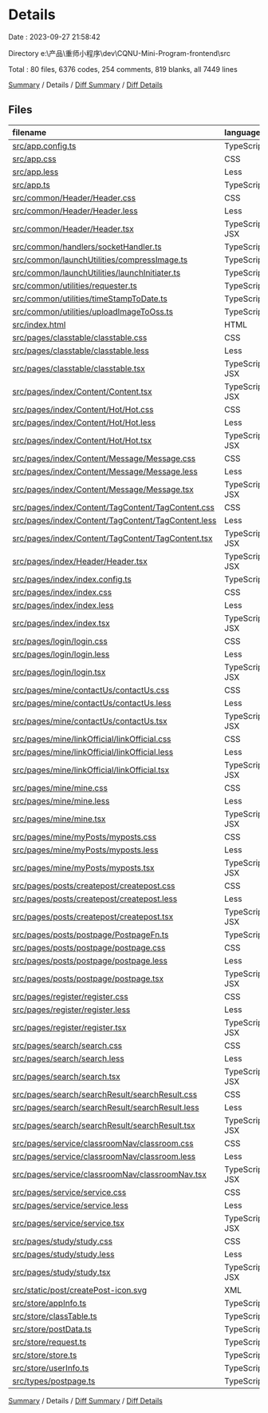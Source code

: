 # Details

Date : 2023-09-27 21:58:42

Directory e:\\产品\\重师小程序\\dev\\CQNU-Mini-Program-frontend\\src

Total : 80 files,  6376 codes, 254 comments, 819 blanks, all 7449 lines

[Summary](results.md) / Details / [Diff Summary](diff.md) / [Diff Details](diff-details.md)

## Files
| filename | language | code | comment | blank | total |
| :--- | :--- | ---: | ---: | ---: | ---: |
| [src/app.config.ts](/src/app.config.ts) | TypeScript | 36 | 0 | 7 | 43 |
| [src/app.css](/src/app.css) | CSS | 4 | 1 | 1 | 6 |
| [src/app.less](/src/app.less) | Less | 4 | 1 | 1 | 6 |
| [src/app.ts](/src/app.ts) | TypeScript | 46 | 13 | 18 | 77 |
| [src/common/Header/Header.css](/src/common/Header/Header.css) | CSS | 23 | 1 | 1 | 25 |
| [src/common/Header/Header.less](/src/common/Header/Header.less) | Less | 23 | 1 | 2 | 26 |
| [src/common/Header/Header.tsx](/src/common/Header/Header.tsx) | TypeScript JSX | 15 | 0 | 6 | 21 |
| [src/common/handlers/socketHandler.ts](/src/common/handlers/socketHandler.ts) | TypeScript | 6 | 1 | 2 | 9 |
| [src/common/launchUtilities/compressImage.ts](/src/common/launchUtilities/compressImage.ts) | TypeScript | 21 | 1 | 7 | 29 |
| [src/common/launchUtilities/launchInitiater.ts](/src/common/launchUtilities/launchInitiater.ts) | TypeScript | 77 | 10 | 22 | 109 |
| [src/common/utilities/requester.ts](/src/common/utilities/requester.ts) | TypeScript | 48 | 5 | 11 | 64 |
| [src/common/utilities/timeStampToDate.ts](/src/common/utilities/timeStampToDate.ts) | TypeScript | 15 | 1 | 5 | 21 |
| [src/common/utilities/uploadImageToOss.ts](/src/common/utilities/uploadImageToOss.ts) | TypeScript | 29 | 3 | 8 | 40 |
| [src/index.html](/src/index.html) | HTML | 17 | 0 | 1 | 18 |
| [src/pages/classtable/classtable.css](/src/pages/classtable/classtable.css) | CSS | 117 | 1 | 1 | 119 |
| [src/pages/classtable/classtable.less](/src/pages/classtable/classtable.less) | Less | 117 | 1 | 16 | 134 |
| [src/pages/classtable/classtable.tsx](/src/pages/classtable/classtable.tsx) | TypeScript JSX | 130 | 5 | 18 | 153 |
| [src/pages/index/Content/Content.tsx](/src/pages/index/Content/Content.tsx) | TypeScript JSX | 16 | 0 | 4 | 20 |
| [src/pages/index/Content/Hot/Hot.css](/src/pages/index/Content/Hot/Hot.css) | CSS | 57 | 1 | 1 | 59 |
| [src/pages/index/Content/Hot/Hot.less](/src/pages/index/Content/Hot/Hot.less) | Less | 57 | 1 | 7 | 65 |
| [src/pages/index/Content/Hot/Hot.tsx](/src/pages/index/Content/Hot/Hot.tsx) | TypeScript JSX | 74 | 1 | 17 | 92 |
| [src/pages/index/Content/Message/Message.css](/src/pages/index/Content/Message/Message.css) | CSS | 45 | 1 | 1 | 47 |
| [src/pages/index/Content/Message/Message.less](/src/pages/index/Content/Message/Message.less) | Less | 47 | 1 | 3 | 51 |
| [src/pages/index/Content/Message/Message.tsx](/src/pages/index/Content/Message/Message.tsx) | TypeScript JSX | 33 | 0 | 6 | 39 |
| [src/pages/index/Content/TagContent/TagContent.css](/src/pages/index/Content/TagContent/TagContent.css) | CSS | 191 | 1 | 1 | 193 |
| [src/pages/index/Content/TagContent/TagContent.less](/src/pages/index/Content/TagContent/TagContent.less) | Less | 191 | 1 | 34 | 226 |
| [src/pages/index/Content/TagContent/TagContent.tsx](/src/pages/index/Content/TagContent/TagContent.tsx) | TypeScript JSX | 226 | 26 | 41 | 293 |
| [src/pages/index/Header/Header.tsx](/src/pages/index/Header/Header.tsx) | TypeScript JSX | 56 | 0 | 11 | 67 |
| [src/pages/index/index.config.ts](/src/pages/index/index.config.ts) | TypeScript | 4 | 0 | 1 | 5 |
| [src/pages/index/index.css](/src/pages/index/index.css) | CSS | 60 | 1 | 1 | 62 |
| [src/pages/index/index.less](/src/pages/index/index.less) | Less | 60 | 1 | 7 | 68 |
| [src/pages/index/index.tsx](/src/pages/index/index.tsx) | TypeScript JSX | 17 | 0 | 6 | 23 |
| [src/pages/login/login.css](/src/pages/login/login.css) | CSS | 49 | 1 | 1 | 51 |
| [src/pages/login/login.less](/src/pages/login/login.less) | Less | 49 | 1 | 6 | 56 |
| [src/pages/login/login.tsx](/src/pages/login/login.tsx) | TypeScript JSX | 73 | 8 | 19 | 100 |
| [src/pages/mine/contactUs/contactUs.css](/src/pages/mine/contactUs/contactUs.css) | CSS | 30 | 1 | 1 | 32 |
| [src/pages/mine/contactUs/contactUs.less](/src/pages/mine/contactUs/contactUs.less) | Less | 30 | 1 | 3 | 34 |
| [src/pages/mine/contactUs/contactUs.tsx](/src/pages/mine/contactUs/contactUs.tsx) | TypeScript JSX | 75 | 0 | 13 | 88 |
| [src/pages/mine/linkOfficial/linkOfficial.css](/src/pages/mine/linkOfficial/linkOfficial.css) | CSS | 54 | 1 | 1 | 56 |
| [src/pages/mine/linkOfficial/linkOfficial.less](/src/pages/mine/linkOfficial/linkOfficial.less) | Less | 56 | 1 | 9 | 66 |
| [src/pages/mine/linkOfficial/linkOfficial.tsx](/src/pages/mine/linkOfficial/linkOfficial.tsx) | TypeScript JSX | 138 | 4 | 26 | 168 |
| [src/pages/mine/mine.css](/src/pages/mine/mine.css) | CSS | 100 | 1 | 1 | 102 |
| [src/pages/mine/mine.less](/src/pages/mine/mine.less) | Less | 102 | 1 | 15 | 118 |
| [src/pages/mine/mine.tsx](/src/pages/mine/mine.tsx) | TypeScript JSX | 190 | 8 | 28 | 226 |
| [src/pages/mine/myPosts/myposts.css](/src/pages/mine/myPosts/myposts.css) | CSS | 25 | 1 | 1 | 27 |
| [src/pages/mine/myPosts/myposts.less](/src/pages/mine/myPosts/myposts.less) | Less | 25 | 1 | 4 | 30 |
| [src/pages/mine/myPosts/myposts.tsx](/src/pages/mine/myPosts/myposts.tsx) | TypeScript JSX | 59 | 1 | 12 | 72 |
| [src/pages/posts/createpost/createpost.css](/src/pages/posts/createpost/createpost.css) | CSS | 134 | 2 | 1 | 137 |
| [src/pages/posts/createpost/createpost.less](/src/pages/posts/createpost/createpost.less) | Less | 134 | 2 | 18 | 154 |
| [src/pages/posts/createpost/createpost.tsx](/src/pages/posts/createpost/createpost.tsx) | TypeScript JSX | 172 | 22 | 30 | 224 |
| [src/pages/posts/postpage/PostpageFn.ts](/src/pages/posts/postpage/PostpageFn.ts) | TypeScript | 142 | 6 | 21 | 169 |
| [src/pages/posts/postpage/postpage.css](/src/pages/posts/postpage/postpage.css) | CSS | 277 | 1 | 1 | 279 |
| [src/pages/posts/postpage/postpage.less](/src/pages/posts/postpage/postpage.less) | Less | 278 | 2 | 42 | 322 |
| [src/pages/posts/postpage/postpage.tsx](/src/pages/posts/postpage/postpage.tsx) | TypeScript JSX | 256 | 34 | 52 | 342 |
| [src/pages/register/register.css](/src/pages/register/register.css) | CSS | 59 | 1 | 1 | 61 |
| [src/pages/register/register.less](/src/pages/register/register.less) | Less | 61 | 1 | 9 | 71 |
| [src/pages/register/register.tsx](/src/pages/register/register.tsx) | TypeScript JSX | 154 | 19 | 25 | 198 |
| [src/pages/search/search.css](/src/pages/search/search.css) | CSS | 94 | 1 | 1 | 96 |
| [src/pages/search/search.less](/src/pages/search/search.less) | Less | 94 | 1 | 15 | 110 |
| [src/pages/search/search.tsx](/src/pages/search/search.tsx) | TypeScript JSX | 91 | 15 | 23 | 129 |
| [src/pages/search/searchResult/searchResult.css](/src/pages/search/searchResult/searchResult.css) | CSS | 126 | 1 | 1 | 128 |
| [src/pages/search/searchResult/searchResult.less](/src/pages/search/searchResult/searchResult.less) | Less | 126 | 1 | 17 | 144 |
| [src/pages/search/searchResult/searchResult.tsx](/src/pages/search/searchResult/searchResult.tsx) | TypeScript JSX | 111 | 10 | 22 | 143 |
| [src/pages/service/classroomNav/classroom.css](/src/pages/service/classroomNav/classroom.css) | CSS | 30 | 1 | 1 | 32 |
| [src/pages/service/classroomNav/classroom.less](/src/pages/service/classroomNav/classroom.less) | Less | 30 | 1 | 3 | 34 |
| [src/pages/service/classroomNav/classroomNav.tsx](/src/pages/service/classroomNav/classroomNav.tsx) | TypeScript JSX | 48 | 0 | 9 | 57 |
| [src/pages/service/service.css](/src/pages/service/service.css) | CSS | 73 | 1 | 1 | 75 |
| [src/pages/service/service.less](/src/pages/service/service.less) | Less | 76 | 1 | 17 | 94 |
| [src/pages/service/service.tsx](/src/pages/service/service.tsx) | TypeScript JSX | 59 | 3 | 9 | 71 |
| [src/pages/study/study.css](/src/pages/study/study.css) | CSS | 167 | 1 | 1 | 169 |
| [src/pages/study/study.less](/src/pages/study/study.less) | Less | 171 | 1 | 31 | 203 |
| [src/pages/study/study.tsx](/src/pages/study/study.tsx) | TypeScript JSX | 129 | 5 | 21 | 155 |
| [src/static/post/createPost-icon.svg](/src/static/post/createPost-icon.svg) | XML | 5 | 0 | 1 | 6 |
| [src/store/appInfo.ts](/src/store/appInfo.ts) | TypeScript | 10 | 0 | 4 | 14 |
| [src/store/classTable.ts](/src/store/classTable.ts) | TypeScript | 231 | 1 | 7 | 239 |
| [src/store/postData.ts](/src/store/postData.ts) | TypeScript | 17 | 2 | 7 | 26 |
| [src/store/request.ts](/src/store/request.ts) | TypeScript | 16 | 2 | 6 | 24 |
| [src/store/store.ts](/src/store/store.ts) | TypeScript | 12 | 0 | 4 | 16 |
| [src/store/userInfo.ts](/src/store/userInfo.ts) | TypeScript | 41 | 3 | 8 | 52 |
| [src/types/postpage.ts](/src/types/postpage.ts) | TypeScript | 35 | 2 | 2 | 39 |

[Summary](results.md) / Details / [Diff Summary](diff.md) / [Diff Details](diff-details.md)